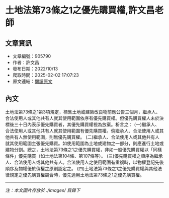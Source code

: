 # 土地法第73條之1之優先購買權,許文昌老師

## 文章資訊
- 文章編號：905790
- 作者：許文昌
- 發布日期：2022/10/13
- 爬取時間：2025-02-02 17:07:23
- 原文連結：[閱讀原文](https://real-estate.get.com.tw/Columns/detail.aspx?no=905790)

## 內文
土地法第73條之1第3項規定，標售土地或建築改良物前應公告三個月，繼承人、合法使用人或其他共有人就其使用範圍依序有優先購買權。但優先購買權人未於決標後三十日內表示優先購買者，其優先購買權視為放棄。析言之：
(一)繼承人、合法使用人或其他共有人就其使用範圍有優先購買權。倘繼承人、合法使用人或其他共有人無使用範圍，則無優先購買權。
(二)繼承人、合法使用人或其他共有人就其使用範圍主張優先購買。如使用範圍為土地或建物之一部分，則應進行土地或建物分割。總之，土地法第73條之1之優先購買權，非如一般優先購買權以「同樣條件」優先購買（如土地法第104條、第107條等）。
(三)優先購買權之順序為繼承人、合法使用人或其他共有人。合法使用人之使用範圍有重複時，以物權登記先後順序及物權優於債權之原則認定之。
(四)土地法第73條之1之優先購買權與其他法律規定之優先購買權競合時，優先適用土地法第73條之1之優先購買權。

---
*注：本文圖片存放於 ./images/ 目錄下*

